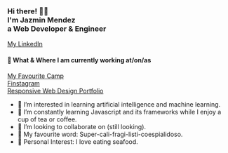 <h3>Hi there! 👋😎 <br>I'm Jazmin Mendez<br>a Web Developer & Engineer</h3>

<a href="https://www.linkedin.com/in/jazminlmendez">My LinkedIn </a> 

<h4>💼 What & Where I am currently working at/on/as</h4>
<p>
<a href="https://stark-spire-19227.herokuapp.com/"> My Favourite Camp </a> <br>
<a href="https://dry-shelf-90306.herokuapp.com"> Finstagram </a> <br>
<a href="https://codepen.io/jazmin199"> Responsive Web Design Portfolio </a>
</p>

- 👀 I’m interested in learning artificial intelligence and machine learning.
- 🌱 I’m constantly learning Javascript and its frameworks while I enjoy a cup of tea or coffee.
- 💞️ I’m looking to collaborate on (still looking).
- 🐶 My favourite word: Super-cali-fragi-listi-coespialidoso.
- 🦑 Personal Interest: I love eating seafood.


